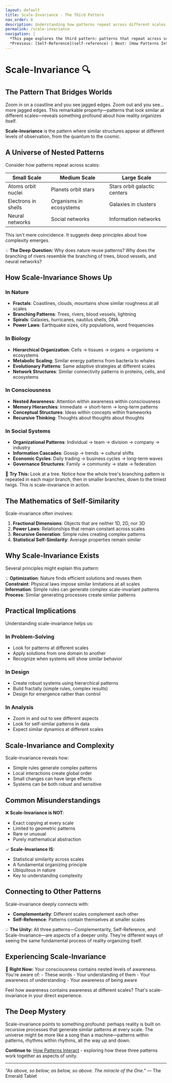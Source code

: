 ```yaml
---
layout: default
title: Scale-Invariance - The Third Pattern
nav_order: 8
description: Understanding how patterns repeat across different scales of reality
permalink: /scale-invariance
navigation: |
  *This page explores the third pattern: patterns that repeat across scales. Best suited for deep understanding.*  
  *Previous: [Self-Reference](self-reference) | Next: [How Patterns Interact](patterns-interact)*
---
```


# Scale-Invariance 🔍

## The Pattern That Bridges Worlds

Zoom in on a coastline and you see jagged edges. Zoom out and you see... more jagged edges. This remarkable property—patterns that look similar at different scales—reveals something profound about how reality organizes itself.

**Scale-Invariance** is the pattern where similar structures appear at different levels of observation, from the quantum to the cosmic.

## A Universe of Nested Patterns

Consider how patterns repeat across scales:

| Small Scale | Medium Scale | Large Scale |
|------------|--------------|-------------|
| Atoms orbit nuclei | Planets orbit stars | Stars orbit galactic centers |
| Electrons in shells | Organisms in ecosystems | Galaxies in clusters |
| Neural networks | Social networks | Information networks |

This isn't mere coincidence. It suggests deep principles about how complexity emerges.

<div class="key-insight">
💡 <strong>The Deep Question:</strong> Why does nature reuse patterns? Why does the branching of rivers resemble the branching of trees, blood vessels, and neural networks?
</div>

## How Scale-Invariance Shows Up

### In Nature
- **Fractals**: Coastlines, clouds, mountains show similar roughness at all scales
- **Branching Patterns**: Trees, rivers, blood vessels, lightning
- **Spirals**: Galaxies, hurricanes, nautilus shells, DNA
- **Power Laws**: Earthquake sizes, city populations, word frequencies

### In Biology
- **Hierarchical Organization**: Cells → tissues → organs → organisms → ecosystems
- **Metabolic Scaling**: Similar energy patterns from bacteria to whales
- **Evolutionary Patterns**: Same adaptive strategies at different scales
- **Network Structures**: Similar connectivity patterns in proteins, cells, and ecosystems

### In Consciousness
- **Nested Awareness**: Attention within awareness within consciousness
- **Memory Hierarchies**: Immediate → short-term → long-term patterns
- **Conceptual Structures**: Ideas within concepts within frameworks
- **Recursive Thinking**: Thoughts about thoughts about thoughts

### In Social Systems
- **Organizational Patterns**: Individual → team → division → company → industry
- **Information Cascades**: Gossip → trends → cultural shifts
- **Economic Cycles**: Daily trading → business cycles → long-term waves
- **Governance Structures**: Family → community → state → federation

<div class="try-this">
🧪 <strong>Try This:</strong> Look at a tree. Notice how the whole tree's branching pattern is repeated in each major branch, then in smaller branches, down to the tiniest twigs. This is scale-invariance in action.
</div>

## The Mathematics of Self-Similarity

Scale-invariance often involves:

1. **Fractional Dimensions**: Objects that are neither 1D, 2D, nor 3D
2. **Power Laws**: Relationships that remain constant across scales
3. **Recursive Generation**: Simple rules creating complex patterns
4. **Statistical Self-Similarity**: Average properties remain similar

## Why Scale-Invariance Exists

Several principles might explain this pattern:

<div class="key-insight">
💡 <strong>Optimization</strong>: Nature finds efficient solutions and reuses them
<strong>Constraint</strong>: Physical laws impose similar limitations at all scales
<strong>Information</strong>: Simple rules can generate complex scale-invariant patterns
<strong>Process</strong>: Similar generating processes create similar patterns
</div>

## Practical Implications

Understanding scale-invariance helps us:

### In Problem-Solving
- Look for patterns at different scales
- Apply solutions from one domain to another
- Recognize when systems will show similar behavior

### In Design
- Create robust systems using hierarchical patterns
- Build fractally (simple rules, complex results)
- Design for emergence rather than control

### In Analysis
- Zoom in and out to see different aspects
- Look for self-similar patterns in data
- Expect similar dynamics at different scales

## Scale-Invariance and Complexity

Scale-invariance reveals how:
- Simple rules generate complex patterns
- Local interactions create global order
- Small changes can have large effects
- Systems can be both robust and sensitive

## Common Misunderstandings

❌ **Scale-Invariance is NOT**:
- Exact copying at every scale
- Limited to geometric patterns
- Rare or unusual
- Purely mathematical abstraction

✓ **Scale-Invariance IS**:
- Statistical similarity across scales
- A fundamental organizing principle
- Ubiquitous in nature
- Key to understanding complexity

## Connecting to Other Patterns

Scale-invariance deeply connects with:
- **Complementarity**: Different scales complement each other
- **Self-Reference**: Patterns contain themselves at smaller scales

<div class="key-insight">
💡 <strong>The Unity:</strong> All three patterns—Complementarity, Self-Reference, and Scale-Invariance—are aspects of a deeper unity. They're different ways of seeing the same fundamental process of reality organizing itself.
</div>

## Experiencing Scale-Invariance

<div class="try-this">
🧪 <strong>Right Now:</strong> Your consciousness contains nested levels of awareness. You're aware of:
- These words
- Your understanding of them
- Your awareness of understanding
- Your awareness of being aware

Feel how awareness contains awareness at different scales? That's scale-invariance in your direct experience.
</div>

## The Deep Mystery

Scale-invariance points to something profound: perhaps reality is built on recursive processes that generate similar patterns at every scale. The universe might be more like a song than a machine—patterns within patterns, rhythms within rhythms, all the way up and down.

**Continue to**: [How Patterns Interact](patterns-interact) - exploring how these three patterns work together as aspects of unity.

---

*"As above, so below; as below, so above. The miracle of the One."* — The Emerald Tablet